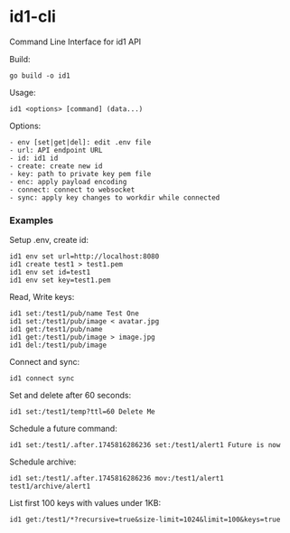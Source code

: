 # id1-cli
Command Line Interface for id1 API

Build:

    go build -o id1

Usage: 

    id1 <options> [command] (data...)

Options:

    - env [set|get|del]: edit .env file
    - url: API endpoint URL
    - id: id1 id
    - create: create new id
    - key: path to private key pem file
    - enc: apply payload encoding
    - connect: connect to websocket
    - sync: apply key changes to workdir while connected

### Examples

Setup .env, create id:

    id1 env set url=http://localhost:8080
    id1 create test1 > test1.pem
    id1 env set id=test1
    id1 env set key=test1.pem

Read, Write keys:

    id1 set:/test1/pub/name Test One
    id1 set:/test1/pub/image < avatar.jpg
    id1 get:/test1/pub/name
    id1 get:/test1/pub/image > image.jpg
    id1 del:/test1/pub/image

Connect and sync:

    id1 connect sync

Set and delete after 60 seconds:

    id1 set:/test1/temp?ttl=60 Delete Me

Schedule a future command:

    id1 set:/test1/.after.1745816286236 set:/test1/alert1 Future is now
    
Schedule archive:

    id1 set:/test1/.after.1745816286236 mov:/test1/alert1 test1/archive/alert1 

List first 100 keys with values under 1KB:

    id1 get:/test1/*?recursive=true&size-limit=1024&limit=100&keys=true
    
    

